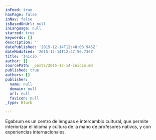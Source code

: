 ```yaml
---
inFeed: true
hasPage: false
inNav: false
isBasedOnUrl: null
inLanguage: null
starred: true
keywords: []
description: ''
datePublished: '2015-12-14T12:48:03.945Z'
dateModified: '2015-12-14T12:47:56.736Z'
title: 'Inicio '
author: []
sourcePath: _posts/2015-12-14-inicio.md
published: true
authors: []
publisher:
  name: null
  domain: null
  url: null
  favicon: null
_type: Blurb

---
```

Egabrum es un centro de lenguas e intercambio cultural, que permite interiorizar el 
idioma y cultura de la mano de profesores nativos, y con experiencias internacionales.